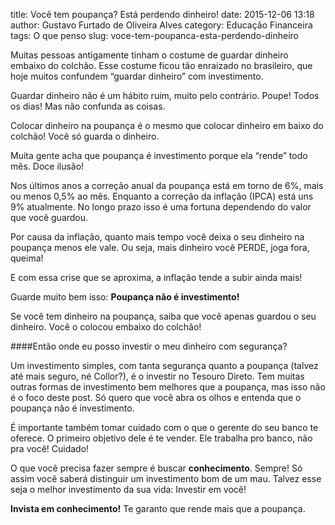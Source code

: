 title: Você tem poupança? Está perdendo dinheiro!
date: 2015-12-06 13:18
author: Gustavo Furtado de Oliveira Alves
category: Educação Financeira
tags: O que penso
slug: voce-tem-poupanca-esta-perdendo-dinheiro

Muitas pessoas antigamente tinham o costume de guardar dinheiro embaixo do colchão. Esse costume ficou tão enraizado no brasileiro, que hoje muitos confundem “guardar dinheiro” com investimento.

Guardar dinheiro não é um hábito ruim, muito pelo contrário. Poupe! Todos os dias! Mas não confunda as coisas.

Colocar dinheiro na poupança é o mesmo que colocar dinheiro em baixo do colchão! Você só guarda o dinheiro.

Muita gente acha que poupança é investimento porque ela “rende” todo mês. Doce ilusão!

Nos últimos anos a correção anual da poupança está em torno de 6%, mais ou menos 0,5% ao mês. Enquanto a correção da inflação (IPCA) está uns 9% atualmente. No longo prazo isso é uma fortuna dependendo do valor que você guardou.

Por causa da inflação, quanto mais tempo você deixa o seu dinheiro na poupança menos ele vale. Ou seja, mais dinheiro você PERDE, joga fora, queima!

E com essa crise que se aproxima, a inflação tende a subir ainda mais!

Guarde muito bem isso: **Poupança não é investimento!**

Se você tem dinheiro na poupança, saiba que você apenas guardou o seu dinheiro. Você o colocou embaixo do colchão!

####Então onde eu posso investir o meu dinheiro com segurança?

Um investimento simples, com tanta segurança quanto a poupança (talvez até mais seguro, né Collor?), é o investir no Tesouro Direto. Tem muitas outras formas de investimento bem melhores que a poupança, mas isso não é o foco deste post. Só quero que você abra os olhos e entenda que o poupança não é investimento.

É importante também tomar cuidado com o que o gerente do seu banco te oferece. O primeiro objetivo dele é te vender. Ele trabalha pro banco, não pra você! Cuidado!

O que você precisa fazer sempre é buscar **conhecimento**. Sempre! Só assim você saberá distinguir um investimento bom de um mau. Talvez esse seja o melhor investimento da sua vida: Investir em você!

**Invista em conhecimento!** Te garanto que rende mais que a poupança.
